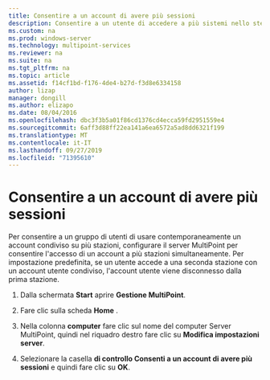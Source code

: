 ```yaml
---
title: Consentire a un account di avere più sessioni
description: Consentire a un utente di accedere a più sistemi nello stesso momento.
ms.custom: na
ms.prod: windows-server
ms.technology: multipoint-services
ms.reviewer: na
ms.suite: na
ms.tgt_pltfrm: na
ms.topic: article
ms.assetid: f14cf1bd-f176-4de4-b27d-f3d8e6334158
author: lizap
manager: dongill
ms.author: elizapo
ms.date: 08/04/2016
ms.openlocfilehash: dbc3f3b5a01f86cd1376cd4ecca59fd2951559e4
ms.sourcegitcommit: 6aff3d88ff22ea141a6ea6572a5ad8dd6321f199
ms.translationtype: MT
ms.contentlocale: it-IT
ms.lasthandoff: 09/27/2019
ms.locfileid: "71395610"
---
```

# <a name="allow-one-account-to-have-multiple-sessions"></a>Consentire a un account di avere più sessioni
Per consentire a un gruppo di utenti di usare contemporaneamente un account condiviso su più stazioni, configurare il server MultiPoint per consentire l'accesso di un account a più stazioni simultaneamente. Per impostazione predefinita, se un utente accede a una seconda stazione con un account utente condiviso, l'account utente viene disconnesso dalla prima stazione.  
  
1.  Dalla schermata **Start** aprire **Gestione MultiPoint**.  
  
2.  Fare clic sulla scheda **Home** .  
  
3.  Nella colonna **computer** fare clic sul nome del computer Server MultiPoint, quindi nel riquadro destro fare clic su **Modifica impostazioni server**.  
  
4.  Selezionare la casella **di controllo Consenti a un account di avere più sessioni** e quindi fare clic su **OK**.  
  
